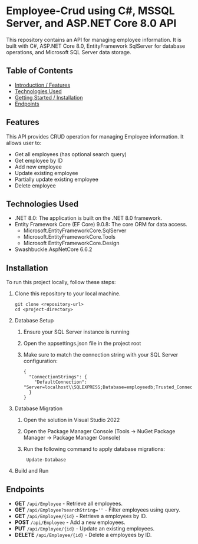 
# Employee-Crud using C#, MSSQL Server, and ASP.NET Core 8.0 API

This repository contains an API for managing employee information. It is built with C#, ASP.NET Core 8.0, EntityFramework SqlServer for database operations, and Microsoft SQL Server data storage.



## Table of Contents
- [Introduction / Features](#features)
- [Technologies Used](#technologies-used)
- [Getting Started / Installation](#installation)
- [Endpoints](#endpoints)

## Features
This API provides CRUD operation for managing Employee information. It allows user to:
 - Get all employees (has optional search query)
 - Get employee by ID
 - Add new employee
 - Update existing employee
 - Partially update existing employee
 - Delete employee

## Technologies Used
- .NET 8.0: The application is built on the .NET 8.0 framework.
- Entity Framework Core (EF Core) 9.0.8: The core ORM for data access.
  - Microsoft.EntityFrameworkCore.SqlServer
  - Microsoft.EntityFrameworkCore.Tools
  - Microsoft EntityFrameworkCore.Design
- Swashbuckle.AspNetCore 6.6.2

## Installation
To run this project locally, follow these steps:

1. Clone this repository to your local machine.
    ```
    git clone <repository-url>
    cd <project-directory>
    ```
3. Database Setup
    1. Ensure your SQL Server instance is running
    2. Open the appsettings.json file in the project root
    3. Make sure to match the connection string with your SQL Server configuration:
       
         ```
         {
           "ConnectionStrings": {
             "DefaultConnection": "Server=localhost\\SQLEXPRESS;Database=employeedb;Trusted_Connection=True;MultipleActiveResultSets=true;TrustServerCertificate=true"
           }
         }
         ```
4. Database Migration
    1. Open the solution in Visual Studio 2022
    2. Open the Package Manager Console (Tools → NuGet Package Manager → Package Manager Console)
    3. Run the following command to apply database migrations:
    
       ```
        Update-Database
        ```
  
4.  Build and Run
##  Endpoints
- **GET** `/api/Employee` - Retrieve all employees.
- **GET** `/api/Employee?searchString=''` - Filter employees using query.
- **GET** `/api/Employee/{id}` - Retrieve a employees by ID.
- **POST** `/api/Employee` - Add a new employees.
- **PUT** `/api/Employee/{id}` - Update an existing employees.
- **DELETE** `/api/Employee/{id}` - Delete a employees by ID.
